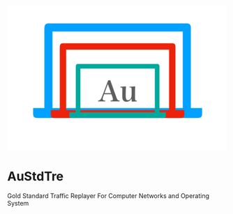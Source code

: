 ![Gold Standard Logo](https://github.com/Gitarth/AuStdPacGen/blob/master/austdpacketgen.png)
# AuStdTre
Gold Standard Traffic Replayer For Computer Networks and Operating System

